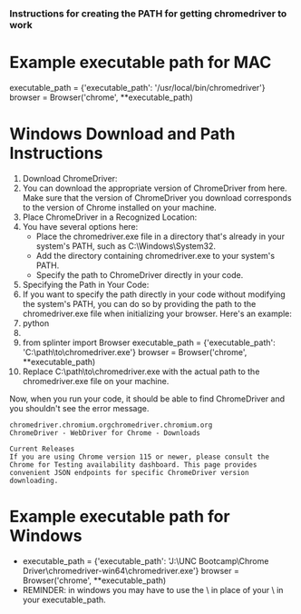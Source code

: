  ### Instructions for creating the PATH for getting chromedriver to work

# Example executable path for MAC
executable_path = {'executable_path': '/usr/local/bin/chromedriver'}
browser = Browser('chrome', **executable_path)

# Windows Download and Path Instructions
1. Download ChromeDriver:
2. You can download the appropriate version of ChromeDriver from here. Make sure that the version of ChromeDriver you download corresponds to the version of Chrome installed on your machine.
3. Place ChromeDriver in a Recognized Location:
4. You have several options here:
    * Place the chromedriver.exe file in a directory that's already in your system's PATH, such as C:\Windows\System32\.
    * Add the directory containing chromedriver.exe to your system's PATH.
    * Specify the path to ChromeDriver directly in your code.
5. Specifying the Path in Your Code:
6. If you want to specify the path directly in your code without modifying the system's PATH, you can do so by providing the path to the chromedriver.exe file when initializing your browser. Here's an example:
7. python
8. 
9. from splinter import Browser executable_path = {'executable_path': 'C:\\path\\to\\chromedriver.exe'} browser = Browser('chrome', **executable_path)
10. Replace C:\\path\\to\\chromedriver.exe with the actual path to the chromedriver.exe file on your machine.

Now, when you run your code, it should be able to find ChromeDriver and you shouldn't see the error message.

    chromedriver.chromium.orgchromedriver.chromium.org
    ChromeDriver - WebDriver for Chrome - Downloads
    
    Current Releases
    If you are using Chrome version 115 or newer, please consult the Chrome for Testing availability dashboard. This page provides convenient JSON endpoints for specific ChromeDriver version downloading.

# Example executable path for Windows
* executable_path = {'executable_path': 'J:\\UNC Bootcamp\\Chrome Driver\\chromedriver-win64\\chromedriver.exe'}
browser = Browser('chrome', **executable_path)
* REMINDER: in windows you may have to use the \\ in place of your \ in your executable_path.


